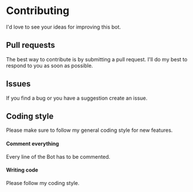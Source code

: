 Contributing
============
I'd love to see your ideas for improving this bot.

## Pull requests
The best way to contribute is by submitting a pull request.
I'll do my best to respond to you as soon as possible.

## Issues
If you find a bug or you have a suggestion create an issue.

## Coding style
Please make sure to follow my general coding style for new features.

#### Comment everything
Every line of the Bot has to be commented.

#### Writing code
Please follow my coding style.
